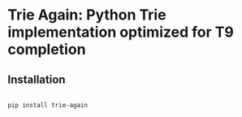 # Trie Again: Python Trie implementation optimized for T9 completion


## Installation

```bash

pip install trie-again

```
